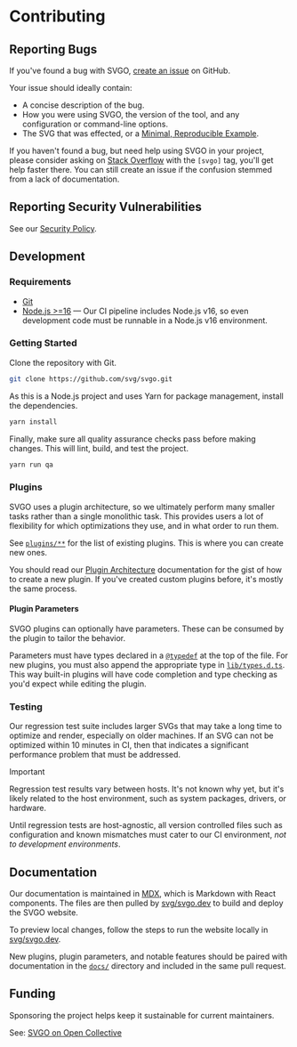 # Contributing

## Reporting Bugs

If you've found a bug with SVGO, [create an issue](https://github.com/svg/svgo/issues) on GitHub.

Your issue should ideally contain:

- A concise description of the bug.
- How you were using SVGO, the version of the tool, and any configuration or command-line options.
- The SVG that was effected, or a [Minimal, Reproducible Example](https://stackoverflow.com/help/minimal-reproducible-example).

If you haven't found a bug, but need help using SVGO in your project, please consider asking on [Stack Overflow](https://stackoverflow.com/questions/tagged/svgo) with the `[svgo]` tag, you'll get help faster there. You can still create an issue if the confusion stemmed from a lack of documentation.

## Reporting Security Vulnerabilities

See our [Security Policy](https://github.com/svg/svgo/security/policy).

## Development

### Requirements

- [Git](https://git-scm.com/)
- [Node.js >=16](https://nodejs.org/) — Our CI pipeline includes Node.js v16, so even development code must be runnable in a Node.js v16 environment.

### Getting Started

Clone the repository with Git.

```sh
git clone https://github.com/svg/svgo.git
```

As this is a Node.js project and uses Yarn for package management, install the dependencies.

```sh
yarn install
```

Finally, make sure all quality assurance checks pass before making changes. This will lint, build, and test the project.

```sh
yarn run qa
```

### Plugins

SVGO uses a plugin architecture, so we ultimately perform many smaller tasks rather than a single monolithic task. This provides users a lot of flexibility for which optimizations they use, and in what order to run them.

See [`plugins/**`](./plugins/) for the list of existing plugins. This is where you can create new ones.

You should read our [Plugin Architecture](https://svgo.dev/docs/plugins-api/) documentation for the gist of how to create a new plugin. If you've created custom plugins before, it's mostly the same process.

#### Plugin Parameters

SVGO plugins can optionally have parameters. These can be consumed by the plugin to tailor the behavior.

Parameters must have types declared in a [`@typedef`](https://jsdoc.app/tags-typedef) at the top of the file. For new plugins, you must also append the appropriate type in [`lib/types.d.ts`](https://github.com/svg/svgo/blob/main/lib/types.d.ts). This way built-in plugins will have code completion and type checking as you'd expect while editing the plugin.

### Testing

Our regression test suite includes larger SVGs that may take a long time to optimize and render, especially on older machines. If an SVG can not be optimized within 10 minutes in CI, then that indicates a significant performance problem that must be addressed.

> [!IMPORTANT]  
> Regression test results vary between hosts. It's not known why yet, but it's likely related to the host environment, such as system packages, drivers, or hardware.
>
> Until regression tests are host-agnostic, all version controlled files such as configuration and known mismatches must cater to our CI environment, _not to development environments_.

## Documentation

Our documentation is maintained in [MDX](https://mdxjs.com/), which is Markdown with React components. The files are then pulled by [svg/svgo.dev](https://github.com/svg/svgo.dev) to build and deploy the SVGO website.

To preview local changes, follow the steps to run the website locally in [svg/svgo.dev](https://github.com/svg/svgo.dev).

New plugins, plugin parameters, and notable features should be paired with documentation in the [`docs/`](./docs/) directory and included in the same pull request.

## Funding

Sponsoring the project helps keep it sustainable for current maintainers.

See: [SVGO on Open Collective](https://opencollective.com/svgo)
